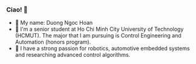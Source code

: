 ### Ciao! 👋
- 👨 My name: Duong Ngoc Hoan
- 🔭 I'm a senior student at Ho Chi Minh City University of Technology (HCMUT). The major that I am pursuing is Control Engineering and Automation (honors program).
- 🌱 I have a strong passion for robotics, automotive embedded systems and researching advanced control algorithms.

<!--
**hoantrau2/hoantrau2** is a ✨ _special_ ✨ repository because its `README.md` (this file) appears on your GitHub profile.

Here are some ideas to get you started:

- 
- 
- 👯 I’m looking to collaborate on ...
- 🤔 I’m looking for help with ...
- 💬 Ask me about ...
- 📫 How to reach me: ...
- 😄 Pronouns: ...
- ⚡ Fun fact: ...
-->
